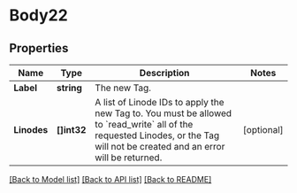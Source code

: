# Body22

## Properties
Name | Type | Description | Notes
------------ | ------------- | ------------- | -------------
**Label** | **string** | The new Tag.  | 
**Linodes** | **[]int32** | A list of Linode IDs to apply the new Tag to.  You must be allowed to &#x60;read_write&#x60; all of the requested Linodes, or the Tag will not be created and an error will be returned.  | [optional] 

[[Back to Model list]](../README.md#documentation-for-models) [[Back to API list]](../README.md#documentation-for-api-endpoints) [[Back to README]](../README.md)



